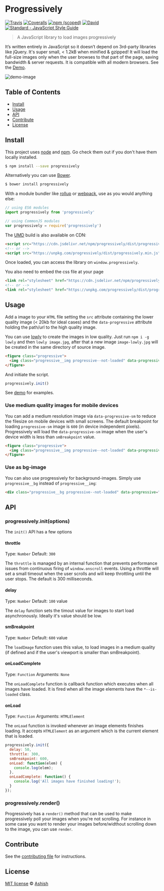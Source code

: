 # Progressively

[![Travis](https://img.shields.io/travis/thinker3197/progressively.svg)](https://travis-ci.org/thinker3197/progressively)
[![Coveralls](https://img.shields.io/coveralls/thinker3197/progressively.svg)](https://coveralls.io/github/thinker3197/progressively?branch=master)
[![npm (scoped)](https://img.shields.io/npm/v/progressively.svg)](https://www.npmjs.com/package/progressively)
[![David](https://img.shields.io/david/thinker3197/progressively.svg)](https://david-dm.org/thinker3197/progressively)
[![Standard - JavaScript Style Guide](https://img.shields.io/badge/code%20style-standard-brightgreen.svg)](http://standardjs.com/)

> A JavaScript library to load images progressively

It’s written entirely in JavaScript so it doesn’t depend on 3rd-party libraries like jQuery. It's super small, < 1.2kB when minified & gzipped! It will load the full-size images only when the user browses to that part of the page, saving bandwidth & server requests. It is compatible with all modern browsers. See the [Demo](https://thinker3197.github.io/progressively).

![demo-image](https://raw.githubusercontent.com/thinker3197/progressively/master/demo.gif)

## Table of Contents

- [Install](#install)
- [Usage](#usage)
- [API](#api)
- [Contribute](#contribute)
- [License](#license)

## Install

This project uses [node](http://nodejs.org) and [npm](https://npmjs.com). Go check them out if you don't have them locally installed.

```sh
$ npm install --save progressively
```

Alternatively you can use [Bower](https://bower.io/).

```sh
$ bower install progressively
```

With a module bundler like [rollup](http://rollupjs.org/) or [webpack](https://webpack.js.org/), use as you would anything else:

```javascript
// using ES6 modules
import progressively from 'progressively'

// using CommonJS modules
var progressively = require('progressively')
```

The [UMD](https://github.com/umdjs/umd) build is also available on CDN:

```html
<script src="https://cdn.jsdelivr.net/npm/progressively/dist/progressively.min.js"></script>
<!-- or -->
<script src="https://unpkg.com/progressively/dist/progressively.min.js"></script>
```
Once loaded, you can access the library on `window.progressively`.

You also need to embed the css file at your page

```html
<link rel="stylesheet" href="https://cdn.jsdelivr.net/npm/progressively/dist/progressively.min.css">
<!-- or -->
<link rel="stylesheet" href="https://unpkg.com/progressively/dist/progressively.min.css">
```

## Usage

Add a image to your `HTML` file setting the `src` attribute containing the lower quality image (< 20kb for ideal cases) and the `data-progressive` attribute holding the path/url to the high quality image.

You can use [lowly](https://github.com/thiamsantos/lowly) to create the images in low quality. Just run `npm i -g lowly` and then `lowly image.jpg`, after that a new image `image-lowly.jpg` will be created in the same directory of source image.

```html
<figure class="progressive">
  <img class="progressive__img progressive--not-loaded" data-progressive="img/highQualityImg.png" src="img/lowQualityImg.png">
</figure>
```

And initiate the script.

```js
progressively.init()
```

See [demo](https://thinker3197.github.io/progressively) for examples.

### Use medium quality images for mobile devices

You can add a medium resolution image via `data-progressive-sm` to reduce the filesize on mobile devices with small screens. The default breakpoint for loading `progressive-sm` image is `600` (in device independent pixels). Progressively will load the `data-progressive-sm` image when the user's device width is less than `smBreakpoint` value.

```html
<figure class="progressive">
  <img class="progressive__img progressive--not-loaded" data-progressive="img/highQualityImg.png" data-progressive-sm="img/mediumQualityImg.png" src="img/lowQualityImg.png">
</figure>
```

### Use as bg-image

You can also use progressively for background-images. Simply use `progressive__bg` instead of `progressive__img`:

```html
<div class="progressive__bg progressive--not-loaded" data-progressive="img/highQualityImg.png" data-progressive-sm="img/mediumQualityImg.png" style="background-image: url('img/lowQualityImg.png');"></div>
```

## API

### progressively.init(options)

The `init()` API has a few options

#### throttle
Type: `Number` Default: `300`

The `throttle` is managed by an internal function that prevents performance issues from continuous firing of `window.onscroll` events. Using a throttle will set a small timeout when the user scrolls and will keep throttling until the user stops. The default is 300 milliseconds.

#### delay
Type: `Number` Default: `100` value

The `delay` function sets the timout value for images to start load asynchronously. Ideally it's value should be low.

#### smBreakpoint
Type: `Number` Default: `600` value

The `loadImage` function uses this value, to load images in a medium quality (if defined and if the user's viewport is smaller than smBreakpoint).

#### onLoadComplete
Type: `Function` Arguments: `None`

The `onLoadComplete` function is callback function which executes when all images have loaded. It is fired when all the image elements have the `*--is-loaded` class.

#### onLoad
Type: `Function` Arguments: `HTMLElement`

The `onLoad` function is invoked whenever an image elements finishes loading. It accepts `HTMLElement` as an argument which is the current element that is loaded.

```js
progressively.init({
  delay: 50,
  throttle: 300,
  smBreakpoint: 600,
  onLoad: function(elem) {
    console.log(elem);
  },
  onLoadComplete: function() {
    console.log('All images have finished loading!');
  }
});
```

### progressively.render()

Progressively has a `render()` method that can be used to make progressively poll your images when you're not scrolling. For instance in some case you want to render your images before/widthout scrolling down to the image, you can use `render`.

## Contribute
See the [contributing file](CONTRIBUTING.md) for instructions.

## License
[MIT license](LICENSE) &copy; [Ashish](https://thinker3197.github.io/)
